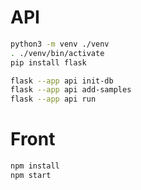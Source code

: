 # API

```bash
python3 -m venv ./venv
. ./venv/bin/activate
pip install flask

flask --app api init-db
flask --app api add-samples
flask --app api run
```

# Front
```bash
npm install
npm start
```
